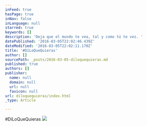 ```yaml
---
inFeed: true
hasPage: true
inNav: false
inLanguage: null
starred: true
keywords: []
description: 'Deja que el mundo te vea, tal y como tú te vez. '
datePublished: '2016-03-05T22:02:46.439Z'
dateModified: '2016-03-05T22:02:11.170Z'
title: '#DíLoQueQuieras'
author: []
sourcePath: _posts/2016-03-05-diloquequieras.md
published: true
authors: []
publisher:
  name: null
  domain: null
  url: null
  favicon: null
url: diloquequieras/index.html
_type: Article

---
```

\#DíLoQueQuieras
![](https://the-grid-user-content.s3-us-west-2.amazonaws.com/b7578d6d-d16b-4ca9-9442-a570cbc3abcb.png)